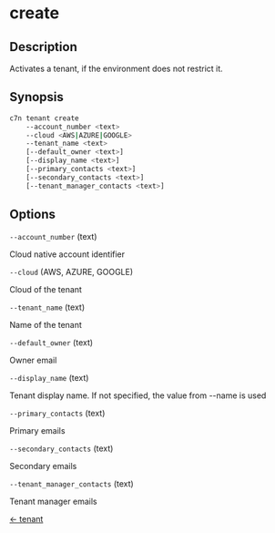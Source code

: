 # create

## Description

Activates a tenant, if the environment does not restrict it.

## Synopsis

```bash
c7n tenant create
    --account_number <text>
    --cloud <AWS|AZURE|GOOGLE>
    --tenant_name <text>
    [--default_owner <text>]
    [--display_name <text>]
    [--primary_contacts <text>]
    [--secondary_contacts <text>]
    [--tenant_manager_contacts <text>]
```

## Options

`--account_number` (text) 

Cloud native account identifier

`--cloud` (AWS, AZURE, GOOGLE) 

Cloud of the tenant

`--tenant_name` (text) 

Name of the tenant

`--default_owner` (text) 

Owner email

`--display_name` (text) 

Tenant display name. If not specified, the value from --name is used

`--primary_contacts` (text) 

Primary emails

`--secondary_contacts` (text) 

Secondary emails

`--tenant_manager_contacts` (text) 

Tenant manager emails


[← tenant](./index.md)